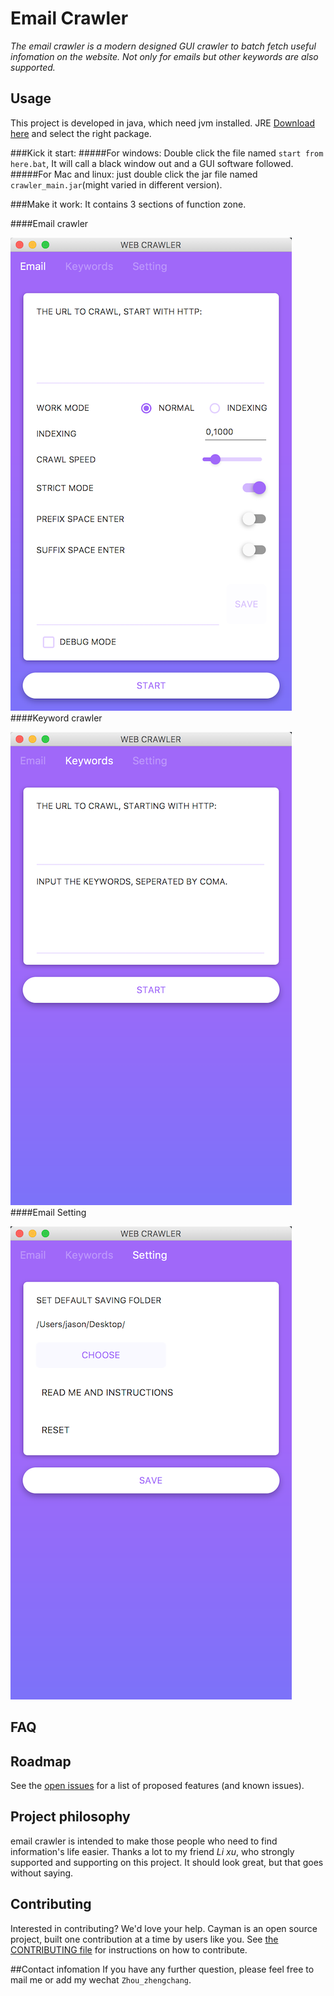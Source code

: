 # Email Crawler

*The email crawler is a modern designed GUI crawler to batch fetch useful infomation on the website. Not only for emails but other keywords are also supported.*

## Usage

This project is developed in java, which need jvm installed. JRE [Download here](https://www.java.com/en/download/manual.jsp) and select the right package.

###Kick it start:
#####For windows:
Double click the file named `start from here.bat`, It will call a black window out and a GUI software followed.
#####For Mac and linux:
just double click the jar file named `crawler_main.jar`(might varied in different version).

###Make it work:
 It contains 3 sections of function zone.

####Email crawler
 
 ![MacDown Screenshot](./ScreenShots/preview1.png)
####Keyword crawler 
 
 ![MacDown Screenshot](./ScreenShots/preview2.png)
####Email Setting
 
 ![MacDown Screenshot](./ScreenShots/preview3.png)

## FAQ

## Roadmap

See the [open issues](https://github.com/pages-themes/cayman/issues) for a list of proposed features (and known issues).

## Project philosophy

email crawler is intended to make those people who need to find information's life easier. Thanks a lot to my friend *Li xu*, who strongly supported and supporting on this project. It should look great, but that goes without saying.

## Contributing

Interested in contributing? We'd love your help. Cayman is an open source project, built one contribution at a time by users like you. See [the CONTRIBUTING file](CONTRIBUTING.md) for instructions on how to contribute.

##Contact infomation
If you have any further question, please feel free to mail me or add my wechat `Zhou_zhengchang`.
